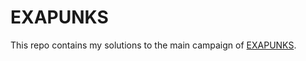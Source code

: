 # EXAPUNKS

This repo contains my solutions to the main campaign of [EXAPUNKS](https://store.steampowered.com/app/716490/EXAPUNKS/).

